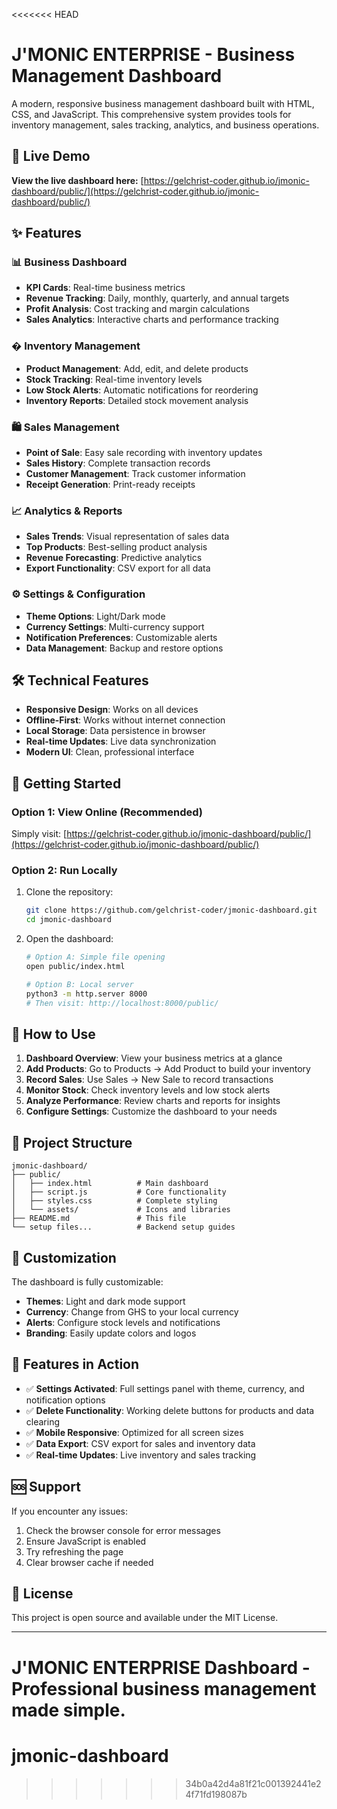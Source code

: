 <<<<<<< HEAD
# J'MONIC ENTERPRISE - Business Management Dashboard

A modern, responsive business management dashboard built with HTML, CSS, and JavaScript. This comprehensive system provides tools for inventory management, sales tracking, analytics, and business operations.

## 🚀 Live Demo

**View the live dashboard here:** [https://gelchrist-coder.github.io/jmonic-dashboard/public/](https://gelchrist-coder.github.io/jmonic-dashboard/public/)

## ✨ Features

### 📊 Business Dashboard
- **KPI Cards**: Real-time business metrics
- **Revenue Tracking**: Daily, monthly, quarterly, and annual targets
- **Profit Analysis**: Cost tracking and margin calculations
- **Sales Analytics**: Interactive charts and performance tracking

### � Inventory Management
- **Product Management**: Add, edit, and delete products
- **Stock Tracking**: Real-time inventory levels
- **Low Stock Alerts**: Automatic notifications for reordering
- **Inventory Reports**: Detailed stock movement analysis

### 🛍️ Sales Management
- **Point of Sale**: Easy sale recording with inventory updates
- **Sales History**: Complete transaction records
- **Customer Management**: Track customer information
- **Receipt Generation**: Print-ready receipts

### 📈 Analytics & Reports
- **Sales Trends**: Visual representation of sales data
- **Top Products**: Best-selling product analysis
- **Revenue Forecasting**: Predictive analytics
- **Export Functionality**: CSV export for all data

### ⚙️ Settings & Configuration
- **Theme Options**: Light/Dark mode
- **Currency Settings**: Multi-currency support
- **Notification Preferences**: Customizable alerts
- **Data Management**: Backup and restore options

## 🛠️ Technical Features

- **Responsive Design**: Works on all devices
- **Offline-First**: Works without internet connection
- **Local Storage**: Data persistence in browser
- **Real-time Updates**: Live data synchronization
- **Modern UI**: Clean, professional interface

## 📱 Getting Started

### Option 1: View Online (Recommended)
Simply visit: [https://gelchrist-coder.github.io/jmonic-dashboard/public/](https://gelchrist-coder.github.io/jmonic-dashboard/public/)

### Option 2: Run Locally
1. Clone the repository:
   ```bash
   git clone https://github.com/gelchrist-coder/jmonic-dashboard.git
   cd jmonic-dashboard
   ```

2. Open the dashboard:
   ```bash
   # Option A: Simple file opening
   open public/index.html
   
   # Option B: Local server
   python3 -m http.server 8000
   # Then visit: http://localhost:8000/public/
   ```

## 🎯 How to Use

1. **Dashboard Overview**: View your business metrics at a glance
2. **Add Products**: Go to Products → Add Product to build your inventory
3. **Record Sales**: Use Sales → New Sale to record transactions
4. **Monitor Stock**: Check inventory levels and low stock alerts
5. **Analyze Performance**: Review charts and reports for insights
6. **Configure Settings**: Customize the dashboard to your needs

## 📁 Project Structure

```
jmonic-dashboard/
├── public/
│   ├── index.html          # Main dashboard
│   ├── script.js           # Core functionality
│   ├── styles.css          # Complete styling
│   └── assets/             # Icons and libraries
├── README.md               # This file
└── setup files...          # Backend setup guides
```

## 🎨 Customization

The dashboard is fully customizable:
- **Themes**: Light and dark mode support
- **Currency**: Change from GHS to your local currency
- **Alerts**: Configure stock levels and notifications
- **Branding**: Easily update colors and logos

## 🚀 Features in Action

- ✅ **Settings Activated**: Full settings panel with theme, currency, and notification options
- ✅ **Delete Functionality**: Working delete buttons for products and data clearing
- ✅ **Mobile Responsive**: Optimized for all screen sizes
- ✅ **Data Export**: CSV export for sales and inventory data
- ✅ **Real-time Updates**: Live inventory and sales tracking

## 🆘 Support

If you encounter any issues:
1. Check the browser console for error messages
2. Ensure JavaScript is enabled
3. Try refreshing the page
4. Clear browser cache if needed

## 📄 License

This project is open source and available under the MIT License.

---

**J'MONIC ENTERPRISE Dashboard** - Professional business management made simple.
=======
# jmonic-dashboard
>>>>>>> 34b0a42d4a81f21c001392441e24f71fd198087b
